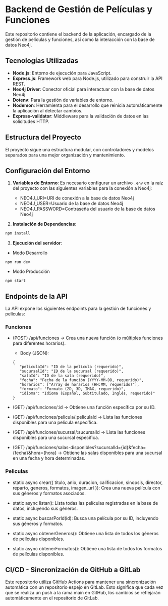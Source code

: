 # Backend de Gestión de Películas y Funciones

Este repositorio contiene el backend de la aplicación, encargado de la gestión de películas y funciones, así como la interacción con la base de datos Neo4j.

## Tecnologías Utilizadas

- **Node.js**: Entorno de ejecución para JavaScript.
- **Express.js**: Framework web para Node.js, utilizado para construir la API REST.
- **Neo4j Driver**: Conector oficial para interactuar con la base de datos Neo4j.
- **Dotenv**: Para la gestión de variables de entorno.
- **Nodemon**: Herramienta para el desarrollo que reinicia automáticamente la aplicación al detectar cambios.
- **Express-validator**: Middleware para la validación de datos en las solicitudes HTTP.

## Estructura del Proyecto

El proyecto sigue una estructura modular, con controladores y modelos separados para una mejor organización y mantenimiento.

## Configuración del Entorno

1. **Variables de Entorno**: Es necesario configurar un archivo `.env` en la raíz del proyecto con las siguientes variables para la conexión a Neo4j:

   - NEO4J_URI=URI de conexión a la base de datos Neo4j
   - NEO4J_USER=Usuario de la base de datos Neo4j
   - NEO4J_PASSWORD=Contraseña del usuario de la base de datos Neo4j

2. **Instalación de Dependencias**:
```bash
npm install
```

3. **Ejecución del servidor**:
- Modo Desarrollo
```
npm run dev
```
- Modo Producción
```
npm start
```

## Endpoints de la API

La API expone los siguientes endpoints para la gestión de funciones y películas:

### Funciones

- (POST) /api/funciones -> Crea una nueva función (o múltiples funciones para diferentes horarios).
   - Body (JSON):
   ```
   {
      "peliculaId": "ID de la película (requerido)",
      "sucursalId": "ID de la sucursal (requerido)",
      "salaId": "ID de la sala (requerido)",
      "fecha": "Fecha de la función (YYYY-MM-DD, requerido)",
      "horarios": ["Array de horarios (HH:MM, requerido)"],
      "formato": "Formato (2D, 3D, IMAX, requerido)",
      "idioma": "Idioma (Español, Subtitulado, Inglés, requerido)"
   }
  ```
- (GET) /api/funciones/:id -> Obtiene una función específica por su ID.

- (GET) /api/funciones/pelicula/:peliculaId -> Lista las funciones disponibles para una película específica.

- (GET) /api/funciones/sucursal/:sucursalId -> Lista las funciones disponibles para una sucursal específica.

- (GET) /api/funciones/salas-disponibles?sucursalId={id}&fecha={fecha}&hora={hora} -> Obtiene las salas disponibles para una sucursal en una fecha y hora determinadas.

### Peliculas

- static async crear({ titulo, anio, duracion, calificacion, sinopsis, director, reparto, generos, formatos, imagen_url }): Crea una nueva película con sus géneros y formatos asociados.

- static async listar(): Lista todas las películas registradas en la base de datos, incluyendo sus géneros.

- static async buscarPorId(id): Busca una película por su ID, incluyendo sus géneros y formatos.

- static async obtenerGeneros(): Obtiene una lista de todos los géneros de películas disponibles.

- static async obtenerFormatos(): Obtiene una lista de todos los formatos de películas disponibles.

## CI/CD - Sincronización de GitHub a GitLab

Este repositorio utiliza GitHub Actions para mantener una sincronización automática con un repositorio espejo en GitLab. Esto significa que cada vez que se realiza un push a la rama main en GitHub, los cambios se reflejarán automáticamente en el repositorio de GitLab.

